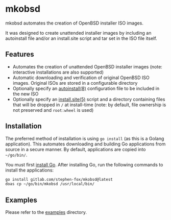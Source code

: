 # mkobsd

mkobsd automates the creation of OpenBSD installer ISO images.

It was designed to create unattended installer images by including
an autoinstall file and/or an install.site script and tar set in
the ISO file itself.

## Features

- Automates the creation of unattended OpenBSD installer images
  (note: interactive installations are also supported)
- Automatic downloading and verification of original OpenBSD ISO images.
  Original ISOs are stored in a configurable directory
- Optionally specify an [autoinstall(8)][autoinstall] configuration file
  to be included in the new ISO
- Optionally specify an [install.site(5)][install.site] script and
  a directory containing files that will be dropped in `/` at install-time
  (note: by default, file ownership is not preserved and `root:wheel`
  is used)

[autoinstall]: https://man.openbsd.org/autoinstall.8
[install.site]: https://man.openbsd.org/install.site.5

## Installation

The preferred method of installation is using `go install` (as this is
a Golang application). This automates downloading and building Go
applications from source in a secure manner. By default, applications
are copied into `~/go/bin/`.

You must first [install Go](https://golang.org/doc/install). After installing
Go, run the following commands to install the applications:

```sh
go install gitlab.com/stephen-fox/mkobsd@latest
doas cp ~/go/bin/mkobsd /usr/local/bin/
```

## Examples

Please refer to the [examples](examples) directory.
